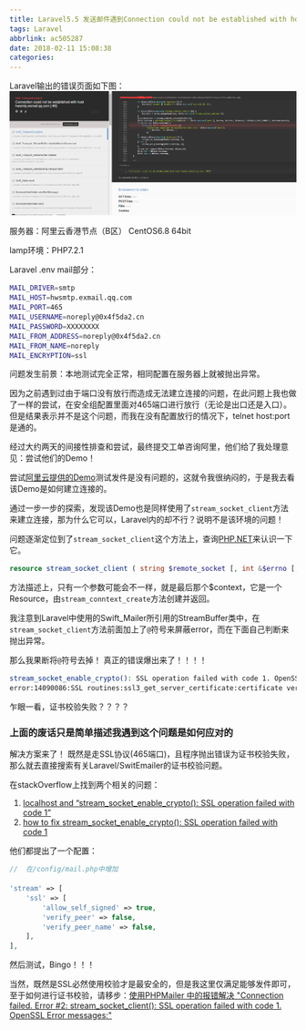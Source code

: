 ```yaml
---
title: Laravel5.5 发送邮件遇到Connection could not be established with host xxxxx
tags: Laravel
abbrlink: ac505287
date: 2018-02-11 15:08:38
categories:
---
```


Laravel输出的错误页面如下图：
![Laravel异常捕获-mail](../uploads/qiniu/20180211151833306552899.png)

服务器：阿里云香港节点（B区） CentOS6.8 64bit

lamp环境：PHP7.2.1

Laravel .env mail部分：
```bash
MAIL_DRIVER=smtp
MAIL_HOST=hwsmtp.exmail.qq.com
MAIL_PORT=465
MAIL_USERNAME=noreply@0x4f5da2.cn
MAIL_PASSWORD=XXXXXXXX
MAIL_FROM_ADDRESS=noreply@0x4f5da2.cn
MAIL_FROM_NAME=noreply
MAIL_ENCRYPTION=ssl
```

问题发生前景：本地测试完全正常，相同配置在服务器上就被抛出异常。

因为之前遇到过由于端口没有放行而造成无法建立连接的问题，在此问题上我也做了一样的尝试，在安全组配置里面对465端口进行放行（无论是出口还是入口）。但是结果表示并不是这个问题，而我在没有配置放行的情况下，telnet host:port 是通的。

经过大约两天的间接性排查和尝试，最终提交工单咨询阿里，他们给了我处理意见：尝试他们的Demo！

尝试[阿里云提供的Demo](https://help.aliyun.com/knowledge_detail/60692.html)测试发件是没有问题的，这就令我很纳闷的，于是我去看该Demo是如何建立连接的。

通过一步一步的探索，发现该Demo也是同样使用了`stream_socket_client`方法来建立连接，那为什么它可以，Laravel内的却不行？说明不是该环境的问题！

问题逐渐定位到了`stream_socket_client`这个方法上，查询[PHP.NET](http://php.net/manual/zh/function.stream-socket-client.php)来认识一下它。

```php
resource stream_socket_client ( string $remote_socket [, int &$errno [, string &$errstr [, float $timeout = ini_get("default_socket_timeout") [, int $flags = STREAM_CLIENT_CONNECT [, resource $context ]]]]] )
```

方法描述上，只有一个参数可能会不一样，就是最后那个$context，它是一个Resource，由`stream_conntext_create`方法创建并返回。

我注意到Laravel中使用的Swift_Mailer所引用的StreamBuffer类中，在`stream_socket_client`方法前面加上了`@`符号来屏蔽error，而在下面自己判断来抛出异常。

那么我果断将`@`符号去掉！ 真正的错误爆出来了！！！！

```bash
stream_socket_enable_crypto(): SSL operation failed with code 1. OpenSSL Error messages:
error:14090086:SSL routines:ssl3_get_server_certificate:certificate verify failed
```

乍眼一看，证书校验失败？？？？

### 上面的废话只是简单描述我遇到这个问题是如何应对的

解决方案来了！ 既然是走SSL协议(465端口)，且程序抛出错误为证书校验失败，那么就去直接搜索有关Laravel/SwitEmailer的证书校验问题。

在stackOverflow上找到两个相关的问题：

1. [localhost and “stream_socket_enable_crypto(): SSL operation failed with code 1”
](https://stackoverflow.com/questions/44423096/localhost-and-stream-socket-enable-crypto-ssl-operation-failed-with-code-1)
2. [how to fix stream_socket_enable_crypto(): SSL operation failed with code 1](https://stackoverflow.com/questions/30556773/how-to-fix-stream-socket-enable-crypto-ssl-operation-failed-with-code-1)

他们都提出了一个配置：

```php
//	在/config/mail.php中增加

'stream' => [
	'ssl' => [
	    'allow_self_signed' => true,
	    'verify_peer' => false,
	    'verify_peer_name' => false,
	],
],
```

然后测试，Bingo！！！


当然，既然是SSL必然使用校验才是最安全的，但是我这里仅满足能够发件即可，至于如何进行证书校验，请移步：[使用PHPMailer 中的报错解决 "Connection failed. Error #2: stream_socket_client(): SSL operation failed with code 1. OpenSSL Error messages:"](https://www.cnblogs.com/wpjamer/p/7421304.html)